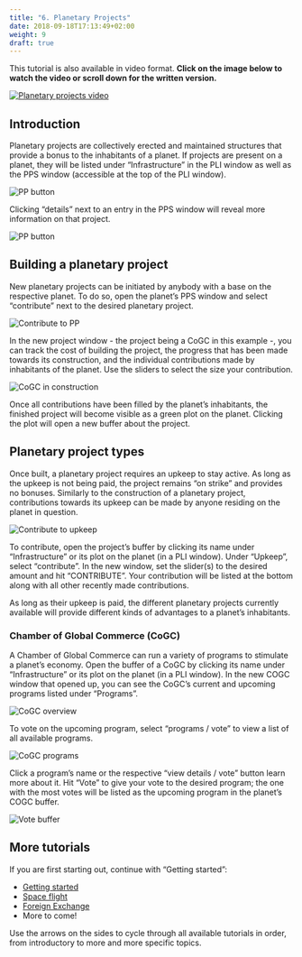 ```yaml
---
title: "6. Planetary Projects"
date: 2018-09-18T17:13:49+02:00
weight: 9
draft: true
---
```


This tutorial is also available in video format. __Click on the image below to watch the video or scroll down for the written version.__

[![Planetary projects video](thumbnail-tutorial-6.jpg)](https://youtu.be/xxxxxxxxxxxxxxxx)

## Introduction

Planetary projects are collectively erected and maintained structures that provide a bonus to the inhabitants of a planet. If projects are present on a planet, they will be listed under “Infrastructure” in the PLI window as well as the PPS window (accessible at the top of the PLI window).

![PP button](pp-button.png)

Clicking “details” next to an entry in the PPS window will reveal more information on that project.

![PP button](pps-buffer.png)

## Building a planetary project

New planetary projects can be initiated by anybody with a base on the respective planet. To do so, open the planet’s PPS window and select “contribute” next to the desired planetary project.

![Contribute to PP](contribute.png)

In the new project window - the project being a CoGC in this example -, you can track the cost of building the project, the progress that has been made towards its construction, and the individual contributions made by inhabitants of the planet. Use the sliders to select the size your contribution.


![CoGC in construction](cogc-in-construction.png)

Once all contributions have been filled by the planet’s inhabitants, the finished project will become visible as a green plot on the planet. Clicking the plot will open a new buffer about the project.

## Planetary project types

Once built, a planetary project requires an upkeep to stay active. As long as the upkeep is not being paid, the project remains “on strike” and provides no bonuses. Similarly to the construction of a planetary project, contributions towards its upkeep can be made by anyone residing on the planet in question.

![Contribute to upkeep](contribute-to-upkeep.png)

To contribute, open the project’s buffer by clicking its name under “Infrastructure” or its plot on the planet (in a PLI window). Under “Upkeep”, select “contribute”. In the new window, set the slider(s) to the desired amount and hit “CONTRIBUTE”. Your contribution will be listed at the bottom along with all other recently made contributions.

As long as their upkeep is paid, the different planetary projects currently available will provide different kinds of advantages to a planet’s inhabitants.

### Chamber of Global Commerce (CoGC)

A Chamber of Global Commerce can run a variety of programs to stimulate a planet’s economy. Open the buffer of a CoGC by clicking its name under “Infrastructure” or its plot on the planet (in a PLI window). In the new COGC window that opened up, you can see the CoGC’s current and upcoming programs listed under “Programs”.

![CoGC overview](cogc-overview.png)

To vote on the upcoming program, select “programs / vote” to view a list of all available programs.

![CoGC programs](cogc-programs.png)

Click a program’s name or the respective “view details / vote” button learn more about it. Hit “Vote” to give your vote to the desired program; the one with the most votes will be listed as the upcoming program in the planet’s COGC buffer. 

![Vote buffer](vote-buffer.png)


## More tutorials

If you are first starting out, continue with “Getting started”:  
* [Getting started](LINK)  
* [Space flight](LINK)  
* [Foreign Exchange](LINK)  
* More to come!

Use the arrows on the sides to cycle through all available tutorials in order, from introductory to more and more specific topics.